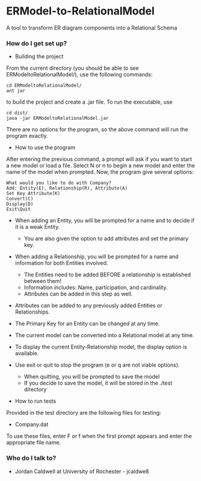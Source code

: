 # ERModel-to-RelationalModel
A tool to transform ER diagram components into a Relational Schema


### How do I get set up? ###

* Building the project

From the current directory (you should be able to see ERModeltoRelationalModel/),
use the following commands:

    cd ERModeltoRelationalModel/
    ant jar

to build the project and create a .jar file.
To run the executable, use

    cd dist/
    java -jar ERModeltoRelationalModel.jar

There are no options for the program, so the above command will run the program exactly.

* How to use the program

After entering the previous command, a prompt will ask if you want to start a new model or load a file.
Select N or n to begin a new model and enter the name of the model when prompted.
Now, the program give several options:
  
    What would you like to do with Company?
    Add: Entity(E), Relationship(R), Attribute(A)
    Set Key Attribute(K)
    Convert(C)
    Display(D)
    Exit\Quit

  * When adding an Entity, you will be prompted for a name and to decide if it is a weak Entity.
    + You are also given the option to add attributes and set the primary key.
  * When adding a Relationship, you will be prompted for a name and information for both Entities involved.
    + The Entities need to be added BEFORE a relationship is established between them!
    + Information includes: Name, participation, and cardinality.
    + Attributes can be added in this step as well.
  * Attributes can be added to any previously added Entities or Relationships.
  * The Primary Key for an Entity can be changed at any time.
  * The current model can be converted into a Relational model at any time.
  * To display the current Entity-Relationship model, the display option is available.
  * Use exit or quit to stop the program (e or q are not viable options).
    + When quitting, you will be prompted to save the model
    + If you decide to save the model, it will be stored in the ./test directory
  
* How to run tests

Provided in the test directory are the following files for testing:

  + Company.dat
  
To use these files, enter F or f when the first prompt appears and enter the appropriate file name.

### Who do I talk to? ###

* Jordan Caldwell at University of Rochester - jcaldwe8
